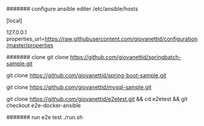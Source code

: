 
####### configure ansible 
editer /etc/ansible/hosts

[local]

127.0.0.1 properties_url=https://raw.githubusercontent.com/giovanettid/configuration/master/properties

####### clone 
git clone https://github.com/giovanettid/springbatch-sample.git

git clone https://github.com/giovanettid/spring-boot-sample.git

git clone https://github.com/giovanettid/mysql-sample.git

git clone https://github.com/giovanettid/e2etest.git && cd e2etest && git checkout e2e-docker-ansible

####### run e2e test
./run.sh
